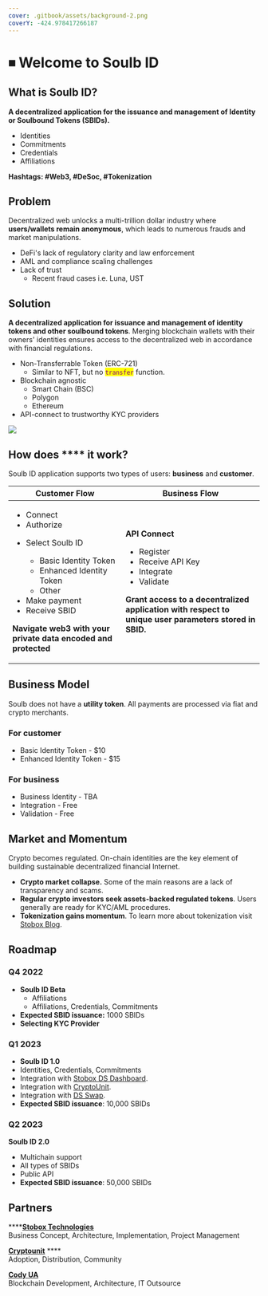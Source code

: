 ```yaml
---
cover: .gitbook/assets/background-2.png
coverY: -424.978417266187
---
```


# ⏹ Welcome to Soulb ID

## What is Soulb ID?

**A decentralized application for the issuance and management of Identity or Soulbound Tokens (SBIDs).**

* Identities
* Commitments
* Credentials
* Affiliations

**Hashtags: #Web3, #DeSoc, #Tokenization**

## **Problem**

Decentralized web unlocks a multi-trillion dollar industry where **users/wallets remain anonymous**, which leads to numerous frauds and market manipulations.

* DeFi's lack of regulatory clarity and law enforcement
* AML and compliance scaling challenges
* Lack of trust
  * Recent fraud cases i.e. Luna, UST

## **Solution**

**A decentralized application for issuance and management of identity tokens and other soulbound tokens**. Merging blockchain wallets with their owners' identities ensures access to the decentralized web in accordance with financial regulations.

* Non-Transferrable Token (ERC-721)
  * Similar to NFT, but no <mark style="color:purple;">`transfer`</mark> function.
* Blockchain agnostic
  * Smart Chain (BSC)
  * Polygon
  * Ethereum
* API-connect to trustworthy KYC providers

![](<.gitbook/assets/\_--\_NTT-Solution-Architecture-MVP (1) (1).svg>)

## How does **** it work?

Soulb ID application supports two types of users: **business** and **customer**.

| Customer Flow                                                                                                                                                                                                                                                                               | Business Flow                                                                                                                                                                                                                                                                    |
| ------------------------------------------------------------------------------------------------------------------------------------------------------------------------------------------------------------------------------------------------------------------------------------------- | -------------------------------------------------------------------------------------------------------------------------------------------------------------------------------------------------------------------------------------------------------------------------------- |
| <ul><li>Connect</li><li>Authorize</li><li><p>Select Soulb ID</p><ul><li>Basic Identity Token</li><li>Enhanced Identity Token</li><li>Other</li></ul></li><li>Make payment </li><li>Receive SBID</li></ul><p><strong>Navigate web3 with your private data encoded and protected</strong></p> | <p><strong>API Connect</strong></p><ul><li>Register</li><li>Receive API Key</li><li>Integrate </li><li>Validate</li></ul><p><strong>Grant access to a decentralized application with respect to unique user parameters stored in SBID.</strong> <br><strong></strong></p><p></p> |

## **Business Model**

Soulb does not have a **utility token**. All payments are processed via fiat and crypto merchants.

### **For customer**

* Basic Identity Token - $10
* Enhanced Identity Token - $15

### For business

* Business Identity - TBA
* Integration - Free
* Validation - Free

## Market and Momentum

Crypto becomes regulated. On-chain identities are the key element of building sustainable decentralized financial Internet.

* **Crypto market collapse.** Some of the main reasons are a lack of transparency and scams.
* **Regular crypto investors seek assets-backed regulated tokens**. Users generally are ready for KYC/AML procedures.  &#x20;
* **Tokenization gains momentum**. To learn more about tokenization visit [Stobox Blog](http://blog.stobox.io).

## Roadmap

### Q4 2022

* **Soulb ID Beta**
  * Affiliations
  * Affiliations, Credentials, Commitments
* **Expected SBID issuance:** 1000 SBIDs
* **Selecting KYC Provider**

### Q1 2023

* **Soulb ID 1.0**
* Identities, Credentials, Commitments
* Integration with [Stobox DS Dashboard](https://stobox.io/dashboard).&#x20;
* Integration with [CryptoUnit](https://cryptounit.cc/).
* Integration with [DS Swap](https://www.dsswap.io).
* **Expected SBID issuance**: 10,000 SBIDs

### Q2 2023

**Soulb ID 2.0**

* Multichain support
* All types of SBIDs
* Public API&#x20;
* **Expected SBID issuance**: 50,000 SBIDs

## **Partners**

****[**Stobox Technologies**](https://www.stobox.io)\
Business Concept, Architecture, Implementation, Project Management

[**Cryptounit**](https://cryptounit.cc/) **** \
Adoption, Distribution, Community

[**Cody UA**](https://codyua.com/)\
Blockchain Development, Architecture, IT Outsource
